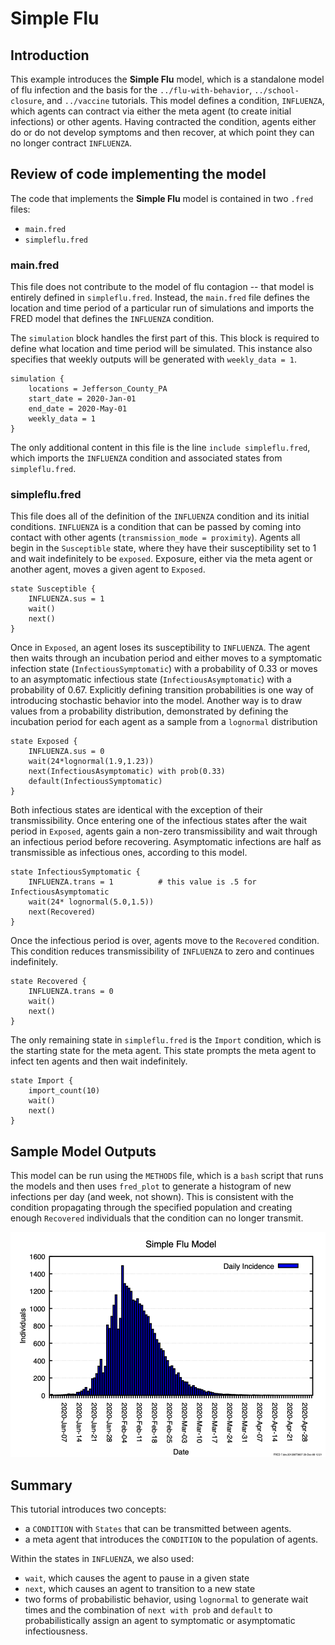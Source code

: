 # Simple Flu

## Introduction

This example introduces the **Simple Flu** model, which is a standalone model of flu infection and the basis for the `../flu-with-behavior`, `../school-closure`, and `../vaccine` tutorials.
This model defines a condition, `INFLUENZA`, which agents can contract via either the meta agent (to create initial infections) or other agents.
Having contracted the condition, agents either do or do not develop symptoms and then recover, at which point they can no longer contract `INFLUENZA`.

## Review of code implementing the model

The code that implements the **Simple Flu** model is contained in two `.fred` files:

- `main.fred`
- `simpleflu.fred`

### main.fred

This file does not contribute to the model of flu contagion -- that model is entirely defined in `simpleflu.fred`.
Instead, the `main.fred` file defines the location and time period of a particular run of simulations and imports the FRED model that defines the `INFLUENZA` condition.

The `simulation` block handles the first part of this.
This block is required to define what location and time period will be simulated.
This instance also specifies that weekly outputs will be generated with `weekly_data = 1`.

```fred
simulation {
    locations = Jefferson_County_PA 
    start_date = 2020-Jan-01
    end_date = 2020-May-01
    weekly_data = 1
}
```

The only additional content in this file is the line `include simpleflu.fred`, which imports the `INFLUENZA` condition and associated states from `simpleflu.fred`.

### simpleflu.fred

This file does all of the definition of the `INFLUENZA` condition and its initial conditions.
`INFLUENZA` is a condition that can be passed by coming into contact with other agents (`transmission_mode = proximity`).
Agents all begin in the `Susceptible` state, where they have their susceptibility set to 1 and wait indefinitely to be `exposed`.
Exposure, either via the meta agent or another agent, moves a given agent to `Exposed`.

```fred
state Susceptible {
    INFLUENZA.sus = 1
    wait()
    next()
}
```

Once in `Exposed`, an agent loses its susceptibility to `INFLUENZA`.
The agent then waits through an incubation period and either moves to a symptomatic infection state (`InfectiousSymptomatic`) with a probability of 0.33 or moves to an asymptomatic infectious state (`InfectiousAsymptomatic`) with a probability of 0.67.
Explicitly defining transition probabilities is one way of introducing stochastic behavior into the model.
Another way is to draw values from a probability distribution, demonstrated by defining the incubation period for each agent as a sample from a `lognormal` distribution

```fred
state Exposed {
    INFLUENZA.sus = 0
    wait(24*lognormal(1.9,1.23))
    next(InfectiousAsymptomatic) with prob(0.33)
    default(InfectiousSymptomatic)
}
```

Both infectious states are identical with the exception of their transmissibility.
Once entering one of the infectious states after the wait period in `Exposed`, agents gain a non-zero transmissibility and wait through an infectious period before recovering.
Asymptomatic infections are half as transmissible as infectious ones, according to this model.

```fred
state InfectiousSymptomatic {
    INFLUENZA.trans = 1          # this value is .5 for InfectiousAsymptomatic
    wait(24* lognormal(5.0,1.5))
    next(Recovered)
}
```

Once the infectious period is over, agents move to the `Recovered` condition.
This condition reduces transmissibility of `INFLUENZA` to zero and continues indefinitely.

```fred
state Recovered {
    INFLUENZA.trans = 0
    wait()
    next()
}
```

The only remaining state in `simpleflu.fred` is the `Import` condition, which is the starting state for the meta agent.
This state prompts the meta agent to infect ten agents and then wait indefinitely.

```fred
state Import {
    import_count(10)
    wait()
    next()
}
```

## Sample Model Outputs

This model can be run using the `METHODS` file, which is a `bash` script that runs the models and then uses `fred_plot` to generate a histogram of new infections per day (and week, not shown).
This is consistent with the condition propagating through the specified population and creating enough `Recovered` individuals that the condition can no longer transmit.

![New exposures per day](figures/daily.png)

## Summary

This tutorial introduces two concepts:

- a `CONDITION` with `States` that can be transmitted between agents.
- a meta agent that introduces the `CONDITION` to the population of agents.

Within the states in `INFLUENZA`, we also used:

- `wait`, which causes the agent to pause in a given state
- `next`, which causes an agent to transition to a new state
- two forms of probabilistic behavior, using `lognormal` to generate wait times and the combination of `next with prob` and `default` to probabilistically assign an agent to symptomatic or asymptomatic infectiousness.
